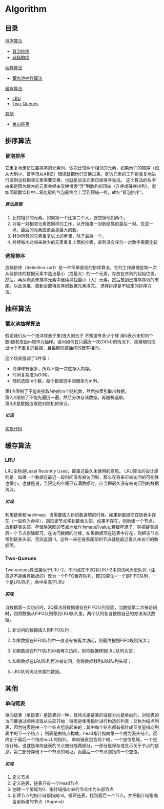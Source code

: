 # Algorithm
## 目录
[排序算法](#排序算法)  
- [冒泡排序](#冒泡排序)
- [选择排序](#选择排序)

[抽样算法](#抽样算法)
- [蓄水池抽样算法](#蓄水池抽样算法)

[缓存算法](LRU)
- [LRU](#LRU)
- [Two-Queues](#two-queues)

[其他](#其他)
- [单向链表](#单向链表)
## 排序算法

### 冒泡排序

 它重复地走访过要排序的元素列，依次比较两个相邻的元素，如果他们的顺序（如从大到小、首字母从A到Z）错误就把他们交换过来。走访元素的工作是重复地进行直到没有相邻元素需要交换，也就是说该元素已经排序完成。
这个算法的名字由来是因为越大的元素会经由交换慢慢“浮”到数列的顶端（升序或降序排列），就如同碳酸饮料中二氧化碳的气泡最终会上浮到顶端一样，故名“冒泡排序”。

##### 算法原理

1. 比较相邻的元素。如果第一个比第二个大，就交换他们两个。
2. 对每一对相邻元素做同样的工作，从开始第一对到结尾的最后一对。在这一点，最后的元素应该会是最大的数。
3. 针对所有的元素重复以上的步骤，除了最后一个。
4. 持续每次对越来越少的元素重复上面的步骤，直到没有任何一对数字需要比较



### 选择排序

 选择排序（Selection sort）是一种简单直观的排序算法。它的工作原理是每一次从待排序的数据元素中选出最小（或最大）的一个元素，存放在序列的起始位置，然后，再从剩余未排序元素中继续寻找最小（大）元素，然后放到已排序序列的末尾。以此类推，直到全部待排序的数据元素排完。 选择排序是不稳定的排序方法。
 
## 抽样算法

### 蓄水池抽样算法 
假设我们从一个海洋球池子里(很大的池子 不知道有多少个球 用N表示未知的个数)随机取出m颗作为抽样。请问如何在只遍历一次(O(N))的情况下，能够随机取出m个不重复的数据，且每颗球被抽样的概率相同。 

这个场景强调了3件事：  

 * 海洋球有很多，所以不能一次性存入内存。
 * 时间复杂度为O(N)。
 * 随机选取m个数，每个数被选中的概率为m/N。

第1点限制了不能直接取N内的m个随机数，然后按索引取出数据。  
第2点限制了不能先遍历一遍，然后分块存储数据，再随机选取。  
第3点是数据选取绝对随机的保证。

##### 实现

[实现代码](https://github.com/BigKuCha/Algorithm/blob/master/sample/reservoir_sampling.go)



## 缓存算法

### LRU

LRU全称是Least Recently Used，即最近最久未使用的意思。
LRU算法的设计原则是：如果一个数据在最近一段时间没有被访问到，那么在将来它被访问的可能性也很小。也就是说，当限定的空间已存满数据时，应当把最久没有被访问到的数据淘汰。

##### 实现

利用链表和hashmap。当需要插入新的数据项的时候，如果新数据项在链表中存在（一般称为命中），则把该节点移到链表头部，如果不存在，则新建一个节点，放到链表头部，存储后返回的节点地址作为map的value,若缓存满了，则把链表最后一个节点删除即可。在访问数据的时候，如果数据项在链表中存在，则把该节点移到链表头部，否则返回-1。这样一来在链表尾部的节点就是最近最久未访问的数据项。

### Two-Queues
Two queues算法类似于LRU-2，不同点在于2Q将LRU-2中的访问历史队列（注意这不是缓存数据的）改为一个FIFO缓存队列，即2Q算法=一个是FIFO队列，一个是LRU队列。命中率高于LRU
##### 实现
当数据第一次访问时，2Q算法将数据缓存在FIFO队列里面，当数据第二次被访问时，则将数据从FIFO队列移到LRU队列里，两个队列各自按照自己的方法淘汰数据。

1. 新访问的数据插入到FIFO队列；

2. 如果数据在FIFO队列中一直没有被再次访问，则最终按照FIFO规则淘汰；

3. 如果数据在FIFO队列中被再次访问，则将数据移到LRU队列头部；

4. 如果数据在LRU队列再次被访问，则将数据移到LRU队列头部；

5. LRU队列淘汰末尾的数据。

## 其他

### 单向链表

单向链表（单链表）是链表的一种，其特点是链表的链接方向是单向的，对链表的访问要通过顺序读取从头部开始；链表是使用指针进行构造的列表；又称为结点列表，因为链表是由一个个结点组装起来的；其中每个结点都有指针成员变量指向列表中的下一个结点；
列表是由结点构成，head指针指向第一个成为表头结点，而终止于最后一个指向nuLL的指针。
单向链表包含两个域，一个是信息域，一个是指针域。也就是单向链表的节点被分成两部分，一部分是保存或显示关于节点的信息，第二部分存储下一个节点的地址，而最后一个节点则指向一个空值。

##### 实现
 
1. 定义节点
2. 定义链表，链表只有一个Head节点
3. 创建一个值域为0，指针域指向nil的节点作为头部节点
4. 新建节点的指针域都指向nil，循环链表，找到最后一个节点，并把指针域指向当前新建的节点（Append） 
